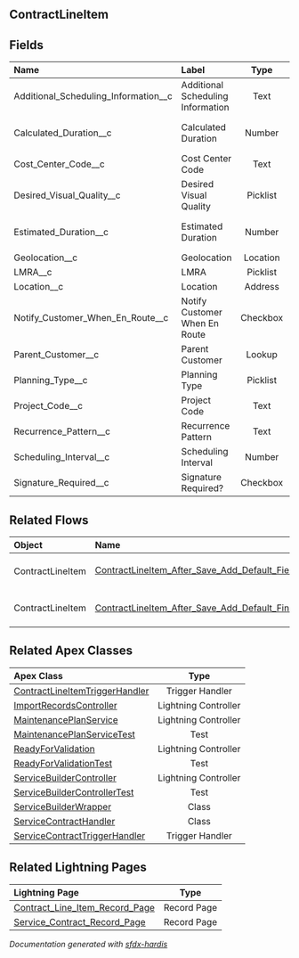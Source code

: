 ## ContractLineItem

<!-- Object description -->

## Fields

| Name      | Label | Type | Description |
| :-------- | :---- | :--: | :---------- | 
| Additional_Scheduling_Information__c | Additional Scheduling Information | Text | <!-- --> |
| Calculated_Duration__c | Calculated Duration | Number | Calculated Duration in minutes |
| Cost_Center_Code__c | Cost Center Code | Text | <!-- --> |
| Desired_Visual_Quality__c | Desired Visual Quality | Picklist | <!-- --> |
| Estimated_Duration__c | Estimated Duration | Number | Estimated Duration in minutes |
| Geolocation__c | Geolocation | Location | <!-- --> |
| LMRA__c | LMRA | Picklist | <!-- --> |
| Location__c | Location | Address | <!-- --> |
| Notify_Customer_When_En_Route__c | Notify Customer When En Route | Checkbox | <!-- --> |
| Parent_Customer__c | Parent Customer | Lookup | <!-- --> |
| Planning_Type__c | Planning Type | Picklist | <!-- --> |
| Project_Code__c | Project Code | Text | <!-- --> |
| Recurrence_Pattern__c | Recurrence Pattern | Text | <!-- --> |
| Scheduling_Interval__c | Scheduling Interval | Number | <!-- --> |
| Signature_Required__c | Signature Required? | Checkbox | <!-- --> |


## Related Flows

| Object | Name      | Type | Description |
| :----  | :-------- | :--: | :---------- | 
| ContractLineItem | [ContractLineItem_After_Save_Add_Default_Field_Values](../flows/ContractLineItem_After_Save_Add_Default_Field_Values.md) [🕒](../flows/ContractLineItem_After_Save_Add_Default_Field_Values-history.md) |  Record After Save | <!-- --> |
| ContractLineItem | [ContractLineItem_After_Save_Add_Default_Financial_Accounts](../flows/ContractLineItem_After_Save_Add_Default_Financial_Accounts.md) |  Record After Save | <!-- --> |


## Related Apex Classes

| Apex Class | Type |
| :----      | :--: | 
| [ContractLineItemTriggerHandler](../apex/ContractLineItemTriggerHandler.md) | Trigger Handler |
| [ImportRecordsController](../apex/ImportRecordsController.md) | Lightning Controller |
| [MaintenancePlanService](../apex/MaintenancePlanService.md) | Lightning Controller |
| [MaintenancePlanServiceTest](../apex/MaintenancePlanServiceTest.md) | Test |
| [ReadyForValidation](../apex/ReadyForValidation.md) | Lightning Controller |
| [ReadyForValidationTest](../apex/ReadyForValidationTest.md) | Test |
| [ServiceBuilderController](../apex/ServiceBuilderController.md) | Lightning Controller |
| [ServiceBuilderControllerTest](../apex/ServiceBuilderControllerTest.md) | Test |
| [ServiceBuilderWrapper](../apex/ServiceBuilderWrapper.md) | Class |
| [ServiceContractHandler](../apex/ServiceContractHandler.md) | Class |
| [ServiceContractTriggerHandler](../apex/ServiceContractTriggerHandler.md) | Trigger Handler |


## Related Lightning Pages

| Lightning Page | Type |
| :----      | :--: | 
| [Contract_Line_Item_Record_Page](../pages/Contract_Line_Item_Record_Page.md) |  Record Page |
| [Service_Contract_Record_Page](../pages/Service_Contract_Record_Page.md) |  Record Page |


_Documentation generated with [sfdx-hardis](https://sfdx-hardis.cloudity.com)_
